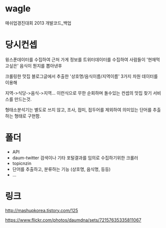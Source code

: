 # wagle

매쉬업경진대회 2013 개발코드_백업

# 당시컨셉

윙스푼데이터를 수집하여 근처 가게 정보를
트위터데이터를 수집하여 사람들이 '현재먹고싶은' 음식이 뭔지를 뽑아낸후

크롤링한 맛집 블로그글에서 추출한  '상호명/음식이름/지역이름' 3가지 차원 데이터를 이용해

지역->식당->음식->지역... 이런식으로 무한 순회하며 돌수있는 컨셉의 맛집 찾기 서비스를 만드는것.

형태소분석기는 별도로 쓰지 않고, 조사, 접미, 접두어를 제외하여 의미있는 단어를 추출하는 형태로 구현함.


# 폴더
 * API
  * daum-twitter 검색이나 기타 포털결과를 임의로 수집하기위한 크롤러 
 * topicnzin
  * 단어를 추출하고, 분류하는 기능 (상호명, 음식명, 등등)
 * ...
 

# 링크

http://mashupkorea.tistory.com/125

https://www.flickr.com/photos/daumdna/sets/72157635335811067
